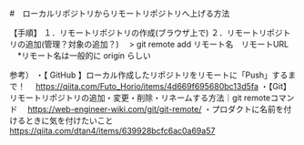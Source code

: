 #　ローカルリポジトリからリモートリポジトリへ上げる方法

【手順】
１．リモートリポジトリの作成(ブラウザ上で)
２．リモートリポジトリの追加(管理？対象の追加？)
　> git remote add リモート名　リモートURL
　*リモート名は一般的に origin らしい 


参考）
・【 GitHub 】ローカル作成したリポジトリをリモートに「Push」するまで！
　https://qiita.com/Futo_Horio/items/4d669f695680bc13d5fa
・【Git】リモートリポジトリの追加・変更・削除・リネームする方法｜git remoteコマンド
　https://web-engineer-wiki.com/git/git-remote/
・プロダクトに名前を付けるときに気を付けたいこと
　https://qiita.com/dtan4/items/639928bcfc6ac0a69a57